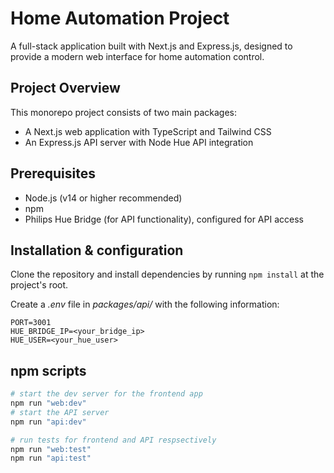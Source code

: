 # Home Automation Project

A full-stack application built with Next.js and Express.js, designed to provide a modern web interface for home automation control.

## Project Overview

This monorepo project consists of two main packages:
- A Next.js web application with TypeScript and Tailwind CSS
- An Express.js API server with Node Hue API integration

## Prerequisites

- Node.js (v14 or higher recommended)
- npm
- Philips Hue Bridge (for API functionality), configured for API access

## Installation & configuration

Clone the repository and install dependencies by running `npm install` at the project's root.

Create a _.env_ file in _packages/api/_ with the following information:

```env
PORT=3001
HUE_BRIDGE_IP=<your_bridge_ip>
HUE_USER=<your_hue_user>
```

## npm scripts

```bash
# start the dev server for the frontend app
npm run "web:dev"
# start the API server
npm run "api:dev"

# run tests for frontend and API respsectively
npm run "web:test"
npm run "api:test"
```

